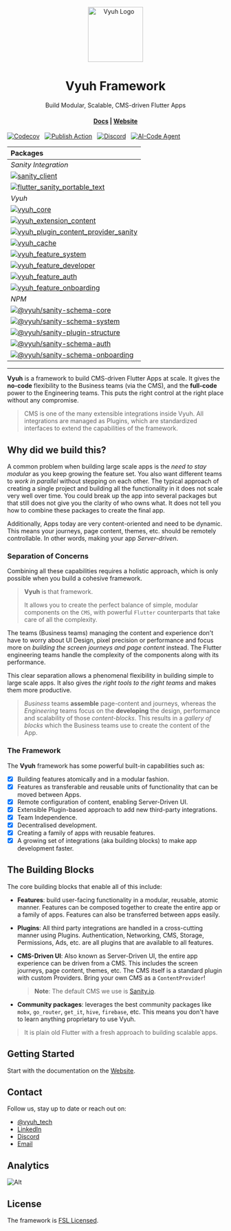 <p align="center">
  <a href="https://vyuh.tech">
    <img src="_images/logo.png" alt="Vyuh Logo" height="128" />
  </a>
  <h1 align="center">Vyuh Framework</h1>
  <p align="center">Build Modular, Scalable, CMS-driven Flutter Apps</p>
  <h4 align="center">
    <a href="https://docs.vyuh.tech">Docs</a> |
    <a href="https://vyuh.tech">Website</a>
  </h4>
</p>

[![Codecov](https://img.shields.io/codecov/c/github/vyuh-tech/vyuh?token=5NL6KJ70AR&logo=codecov&style=for-the-badge)](https://codecov.io/github/vyuh-tech/vyuh)
&nbsp;
[![Publish Action](https://img.shields.io/github/actions/workflow/status/vyuh-tech/vyuh/publish.yml?label=Publish&logo=github&style=for-the-badge)](https://github.com/vyuh-tech/vyuh/actions/workflows/publish.yml)
&nbsp;
[![Discord](https://img.shields.io/discord/1198906057502769252?style=for-the-badge&logo=discord)](https://discord.gg/b49sbjqszG)
&nbsp;
[![AI-Code Agent](https://img.shields.io/badge/AI-Code%20Agent-EB9FDA?style=for-the-badge)](https://app.commanddash.io/agent/github_vyuh-tech_vyuh)

| Packages                                                                                                                                                                                                                                                        |
| :-------------------------------------------------------------------------------------------------------------------------------------------------------------------------------------------------------------------------------------------------------------- |
| _Sanity Integration_                                                                                                                                                                                                                                            |
| [![sanity_client](https://img.shields.io/pub/v/sanity_client.svg?label=sanity_client&logo=dart&color=blue&style=for-the-badge)](https://pub.dev/packages/sanity_client)                                                                                         |
| [![flutter_sanity_portable_text](https://img.shields.io/pub/v/flutter_sanity_portable_text.svg?label=flutter_sanity_portable_text&logo=dart&color=blue&style=for-the-badge)](https://pub.dev/packages/flutter_sanity_portable_text)                             |
| _Vyuh_                                                                                                                                                                                                                                                          |
| [![vyuh_core](https://img.shields.io/pub/v/vyuh_core.svg?label=vyuh_core&logo=dart&color=blue&style=for-the-badge)](https://pub.dev/packages/vyuh_core)                                                                                                         |
| [![vyuh_extension_content](https://img.shields.io/pub/v/vyuh_extension_content.svg?label=vyuh_extension_content&logo=dart&color=blue&style=for-the-badge)](https://pub.dev/packages/vyuh_extension_content)                                                     |
| [![vyuh_plugin_content_provider_sanity](https://img.shields.io/pub/v/vyuh_plugin_content_provider_sanity.svg?label=vyuh_plugin_content_provider_sanity&logo=dart&color=blue&style=for-the-badge)](https://pub.dev/packages/vyuh_plugin_content_provider_sanity) |
| [![vyuh_cache](https://img.shields.io/pub/v/vyuh_cache.svg?label=vyuh_cache&logo=dart&color=blue&style=for-the-badge)](https://pub.dev/packages/vyuh_cache)                                                                                                     |
| [![vyuh_feature_system](https://img.shields.io/pub/v/vyuh_feature_system.svg?label=vyuh_feature_system&logo=dart&color=blue&style=for-the-badge)](https://pub.dev/packages/vyuh_feature_system)                                                                 |
| [![vyuh_feature_developer](https://img.shields.io/pub/v/vyuh_feature_developer.svg?label=vyuh_feature_developer&logo=dart&color=blue&style=for-the-badge)](https://pub.dev/packages/vyuh_feature_developer)                                                     |
| [![vyuh_feature_auth](https://img.shields.io/pub/v/vyuh_feature_auth.svg?label=vyuh_feature_auth&logo=dart&color=blue&style=for-the-badge)](https://pub.dev/packages/vyuh_feature_auth)                                                                         |
| [![vyuh_feature_onboarding](https://img.shields.io/pub/v/vyuh_feature_onboarding.svg?label=vyuh_feature_onboarding&logo=dart&color=blue&style=for-the-badge)](https://pub.dev/packages/vyuh_feature_onboarding)                                                 |
| _NPM_                                                                                                                                                                                                                                                           |
| [![@vyuh/sanity-schema-core](https://img.shields.io/npm/v/%40vyuh%2Fsanity-schema-core.svg?logo=npm&label=%40vyuh%2Fsanity-schema-core&style=for-the-badge&color=cb3837)](https://www.npmjs.com/package/@vyuh/sanity-schema-core)                               |
| [![@vyuh/sanity-schema-system](https://img.shields.io/npm/v/%40vyuh%2Fsanity-schema-system.svg?logo=npm&label=%40vyuh%2Fsanity-schema-system&style=for-the-badge&color=cb3837)](https://www.npmjs.com/package/@vyuh/sanity-schema-system)                       |
| [![@vyuh/sanity-plugin-structure](https://img.shields.io/npm/v/%40vyuh%2Fsanity-plugin-structure.svg?logo=npm&label=%40vyuh%2Fsanity-plugin-structure&style=for-the-badge&color=cb3837)](https://www.npmjs.com/package/@vyuh/sanity-plugin-structure)           |
| [![@vyuh/sanity-schema-auth](https://img.shields.io/npm/v/%40vyuh%2Fsanity-schema-auth.svg?logo=npm&label=%40vyuh%2Fsanity-schema-auth&style=for-the-badge&color=cb3837)](https://www.npmjs.com/package/@vyuh/sanity-schema-auth)                               |
| [![@vyuh/sanity-schema-onboarding](https://img.shields.io/npm/v/%40vyuh%2Fsanity-schema-onboarding.svg?logo=npm&label=%40vyuh%2Fsanity-schema-onboarding&style=for-the-badge&color=cb3837)](https://www.npmjs.com/package/@vyuh/sanity-schema-onboarding)       |

<hr style="height: 1px;"/>

**Vyuh** is a framework to build CMS-driven Flutter Apps at scale. It gives the
**no-code** flexibility to the Business teams (via the CMS), and the
**full-code** power to the Engineering teams. This puts the right control at the
right place without any compromise.

> CMS is one of the many extensible integrations inside Vyuh. All integrations
> are managed as Plugins, which are standardized interfaces to extend the
> capabilities of the framework.

## Why did we build this?

A common problem when building large scale apps is the _need to stay modular_ as
you keep growing the feature set. You also want different teams to _work in
parallel_ without stepping on each other. The typical approach of creating a
single project and building all the functionality in it does not scale very well
over time. You could break up the app into several packages but that still does
not give you the clarity of who owns what. It does not tell you how to combine
these packages to create the final app.

Additionally, Apps today are very content-oriented and need to be dynamic. This
means your journeys, page content, themes, etc. should be remotely controllable.
In other words, making your app _Server-driven_.

### Separation of Concerns

Combining all these capabilities requires a holistic approach, which is only
possible when you build a cohesive framework.

> **Vyuh** is that framework.
>
> It allows you to create the perfect balance of simple, modular components on
> the `CMS`, with powerful `Flutter` counterparts that take care of all the
> complexity.

The teams (Business teams) managing the content and experience don't have to
worry about UI Design, pixel precision or performance and focus more on
_building the screen journeys and page content_ instead. The Flutter engineering
teams handle the complexity of the components along with its performance.

This clear separation allows a phenomenal flexibility in building simple to
large scale apps. It also gives _the right tools to the right teams_ and makes
them more productive.

> _Business_ teams **assemble** page-content and journeys, whereas the
> _Engineering_ teams focus on the **developing** the design, performance and
> scalability of those _content-blocks_. This results in a _gallery of blocks_
> which the Business teams use to create the content of the App.

### The Framework

The **Vyuh** framework has some powerful built-in capabilities such as:

- [x] Building features atomically and in a modular fashion.
- [x] Features as transferable and reusable units of functionality that can be
      moved between Apps.
- [x] Remote configuration of content, enabling Server-Driven UI.
- [x] Extensible Plugin-based approach to add new third-party integrations.
- [x] Team Independence.
- [x] Decentralised development.
- [x] Creating a family of apps with reusable features.
- [x] A growing set of integrations (aka building blocks) to make app
      development faster.

## The Building Blocks

The core building blocks that enable all of this include:

- **Features**: build user-facing functionality in a modular, reusable, atomic
  manner. Features can be composed together to create the entire app or a family
  of apps. Features can also be transferred between apps easily.
- **Plugins**: All third party integrations are handled in a cross-cutting
  manner using Plugins. Authentication, Networking, CMS, Storage, Permissions,
  Ads, etc. are all plugins that are available to all features.
- **CMS-Driven UI**: Also known as Server-Driven UI, the entire app experience
  can be driven from a CMS. This includes the screen journeys, page content,
  themes, etc. The CMS itself is a standard plugin with custom Providers. Bring
  your own CMS as a `ContentProvider`!

  > **Note**: The default CMS we use is [Sanity.io](https://sanity.io).

- **Community packages**: leverages the best community packages like `mobx`,
  `go_router`, `get_it`, `hive`, `firebase`, etc. This means you don't have to
  learn anything proprietary to use Vyuh.

> It is plain old Flutter with a fresh approach to building scalable apps.

## Getting Started

Start with the documentation on the [Website](https://docs.vyuh.tech).

## Contact

Follow us, stay up to date or reach out on:

- [@vyuh_tech](https://x.com/vyuh_tech)
- [LinkedIn](https://www.linkedin.com/company/vyuh-tech)
- [Discord](https://discord.gg/b49sbjqszG)
- [Email](mailto:ask@vyuh.tech)

## Analytics

![Alt](https://repobeats.axiom.co/api/embed/bbe1b79c2dcbd94a9b194633e368cdde06953673.svg 'Repobeats analytics image')

## License

The framework is [FSL Licensed](LICENSE).
